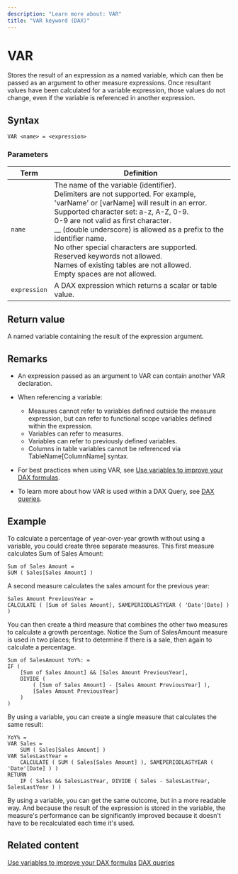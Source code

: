 ```yaml
---
description: "Learn more about: VAR"
title: "VAR keyword (DAX)"
---
```

# VAR

Stores the result of an expression as a named variable, which can then be passed as an argument to other measure expressions. Once resultant values have been calculated for a variable expression, those values do not change, even if the variable is referenced in another expression.

## Syntax

```dax
VAR <name> = <expression>
```

### Parameters

|Term|Definition|
|--------|--------------|
|`name`|The name of the variable (identifier).<br />Delimiters are not supported. For example, 'varName' or [varName] will result in an error.<br />Supported character set: a-z, A-Z, 0-9.<br />   0-9 are not valid as first character.<br />__ (double underscore) is allowed as a prefix to the identifier name.<br />No other special characters are supported.<br />Reserved keywords not allowed.<br />Names of existing tables are not allowed.<br />Empty spaces are not allowed.|
|`expression`|A DAX expression which returns a scalar or table value.|

## Return value

A named variable containing the result of the expression argument. 

## Remarks

- An expression passed as an argument to VAR can contain another VAR declaration.

- When referencing a variable:
  - Measures cannot refer to variables defined outside the measure expression, but can refer to functional scope variables defined within the expression.
  - Variables can refer to measures.
  - Variables can refer to previously defined variables.
  - Columns in table variables cannot be referenced via TableName[ColumnName] syntax.

- For best practices when using VAR, see [Use variables to improve your DAX formulas](best-practices/dax-variables.md).

- To learn more about how VAR is used within a DAX Query, see [DAX queries](dax-queries.md).

## Example

To calculate a percentage of year-over-year growth without using a variable, you could create three separate measures. This first measure calculates Sum of Sales Amount:

```dax
Sum of Sales Amount =
SUM ( Sales[Sales Amount] )
```

A second measure calculates the sales amount for the previous year:

```dax
Sales Amount PreviousYear =
CALCULATE ( [Sum of Sales Amount], SAMEPERIODLASTYEAR ( 'Date'[Date] ) )
```

You can then create a third measure that combines the other two measures to calculate a growth percentage. Notice the Sum of SalesAmount measure is used in two places; first to determine if there is a sale, then again to calculate a percentage.

```dax
Sum of SalesAmount YoY%: =
IF (
    [Sum of Sales Amount] && [Sales Amount PreviousYear],
    DIVIDE (
        ( [Sum of Sales Amount] - [Sales Amount PreviousYear] ),
        [Sales Amount PreviousYear]
    )
)
```

By using a variable, you can create a single measure that calculates the same result:

```dax
YoY% =
VAR Sales =
    SUM ( Sales[Sales Amount] )
VAR SalesLastYear =
    CALCULATE ( SUM ( Sales[Sales Amount] ), SAMEPERIODLASTYEAR ( 'Date'[Date] ) )
RETURN
    IF ( Sales && SalesLastYear, DIVIDE ( Sales - SalesLastYear, SalesLastYear ) )
```

By using a variable, you can get the same outcome, but in a more readable way. And because the result of the expression is stored in the variable, the measure's performance can be significantly improved because it doesn't have to be recalculated each time it's used.

## Related content

[Use variables to improve your DAX formulas](best-practices/dax-variables.md)
[DAX queries](dax-queries.md)
